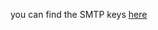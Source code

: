 you can find the SMTP keys [here](https://myaccount.google.com/apppasswords?utm_source=google-account&utm_medium=myaccountsecurity&utm_campaign=tsv-settings)